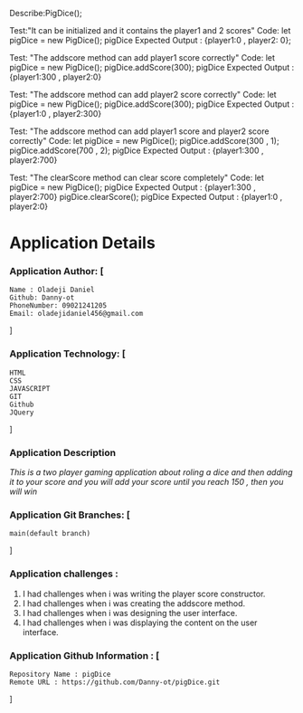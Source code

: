 
Describe:PigDice();

Test:"It can be initialized and it contains the player1 and 2 scores"
Code:
let pigDice = new PigDice();
pigDice
Expected Output : {player1:0 , player2: 0};

Test: "The addscore method can add player1 score correctly"
Code:
let pigDice = new PigDice();
pigDice.addScore(300);
pigDice
Expected Output : {player1:300 , player2:0}

Test: "The addscore method can add player2 score correctly"
Code:
let pigDice = new PigDice();
pigDice.addScore(300);
pigDice
Expected Output : {player1:0 , player2:300}

Test: "The addscore method can add player1 score and player2 score correctly"
Code:
let pigDice = new PigDice();
pigDice.addScore(300 , 1);
pigDice.addScore(700 , 2);
pigDice
Expected Output : {player1:300 , player2:700}

Test: "The clearScore method can clear score completely"
Code:
let pigDice = new PigDice();
pigDice
Expected Output : {player1:300 , player2:700}
pigDice.clearScore();
pigDice
Expected Output : {player1:0 , player2:0}



# Application Details
### Application Author: [
    Name : Oladeji Daniel
    Github: Danny-ot
    PhoneNumber: 09021241205
    Email: oladejidaniel456@gmail.com
]

### Application Technology: [
    HTML
    CSS
    JAVASCRIPT
    GIT
    Github
    JQuery
]

### Application Description
*This is a two player gaming application about roling a dice and then adding it to your score and you will add your score until you reach 150 , then you will win*

### Application Git Branches: [
    main(default branch)
]

### Application challenges : 
1. I had challenges when i was writing the player score constructor.
2. I had challenges when i was creating the addscore method.
3. I had challenges when i was designing the user interface.
4. I had challenges when i was displaying the content on the user interface.

### Application Github  Information : [
    Repository Name : pigDice 
    Remote URL : https://github.com/Danny-ot/pigDice.git
]